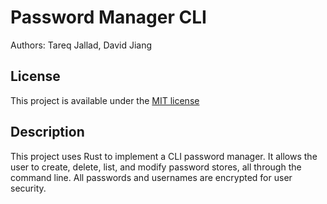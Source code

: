 # Password Manager CLI
Authors: Tareq Jallad, David Jiang  

## License  
This project is available under the 
[MIT license](https://github.com/CS410-510Rust-Password-Manager-CLI/CS510-password-manager-/blob/main/LICENSE)

## Description  
This project uses Rust to implement a CLI password manager. It allows the user to create, delete, list, and modify password stores, all through the command line. All passwords and usernames are encrypted for user security.

